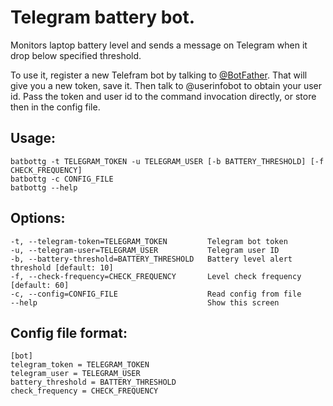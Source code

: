 # Telegram battery bot.

Monitors laptop battery level and sends a message on Telegram when it drop below specified threshold.

To use it, register a new Telefram bot by talking to [@BotFather](https://core.telegram.org/bots#6-botfather). That will give you a new token, save it.
Then talk to @userinfobot to obtain your user id.
Pass the token and user id to the command invocation directly, or store then in the config file.

## Usage:

    batbottg -t TELEGRAM_TOKEN -u TELEGRAM_USER [-b BATTERY_THRESHOLD] [-f CHECK_FREQUENCY]
    batbottg -c CONFIG_FILE
    batbottg --help

## Options:

    -t, --telegram-token=TELEGRAM_TOKEN         Telegram bot token
    -u, --telegram-user=TELEGRAM_USER           Telegram user ID
    -b, --battery-threshold=BATTERY_THRESHOLD   Battery level alert threshold [default: 10]
    -f, --check-frequency=CHECK_FREQUENCY       Level check frequency [default: 60]
    -c, --config=CONFIG_FILE                    Read config from file
    --help                                      Show this screen

## Config file format:

    [bot]
    telegram_token = TELEGRAM_TOKEN
    telegram_user = TELEGRAM_USER
    battery_threshold = BATTERY_THRESHOLD
    check_frequency = CHECK_FREQUENCY
